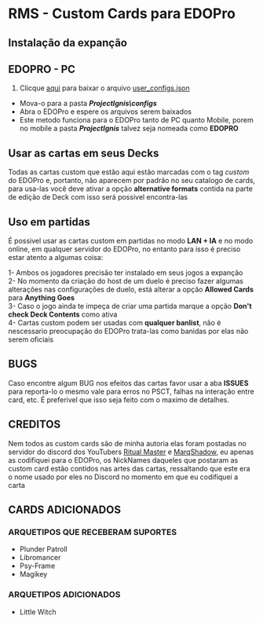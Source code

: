 # RMS - Custom Cards para EDOPro

## Instalação da expanção

## EDOPRO - PC
1. Clicque [aqui][df1] para baixar o arquivo [user_configs.json][df2]
![]()
- Mova-o para a pasta ***ProjectIgnis\configs***
- Abra o EDOPro e espere os arquivos serem baixados
- Este metodo funciona para o EDOPro tanto de PC quanto Mobile, porem no mobile a pasta ***ProjectIgnis*** talvez seja nomeada como **EDOPRO**

## Usar as cartas em seus Decks
Todas as cartas custom que estão aqui estão marcadas com o tag *custom* do EDOPro e, portanto, não aparecem por padrão no seu catalogo de cards, para usa-las você deve ativar a opção **alternative formats** contida na parte de edição de Deck com isso será possivel encontra-las

## Uso em partidas 
É possivel usar as cartas custom em partidas no modo **LAN + IA** e no modo online, em qualquer servidor do EDOPro, no entanto para isso é preciso estar atento a algumas coisa:

 1- Ambos os jogadores precisão ter instalado em seus jogos a expanção  
 2- No momento da criação do host de um duelo é preciso fazer algumas alterações nas configurações de duelo, está alterar a opção **Allowed Cards** para **Anything Goes**  
 3- Caso o jogo ainda te impeça de criar uma partida marque a opção **Don't check Deck Contents** como ativa  
 4- Cartas custom podem ser usadas com **qualquer banlist**, não é nescessario preocupação do EDOPro trata-las como banidas por elas não serem oficiais
 
## BUGS
Caso encontre algum BUG nos efeitos das cartas favor usar a aba **ISSUES** para reporta-lo o mesmo vale para erros no PSCT, falhas na interação entre card, etc. É preferivel que isso seja feito com o maximo de detalhes.

## CREDITOS
Nem todos as custom cards são de minha autoria elas foram postadas no servidor do discord dos YouTubers [Ritual Master][rm] e [MarqShadow][ms], eu apenas as codifiquei para o EDOPro, os NickNames daqueles que postaram as custom card estão contidos nas artes das cartas, ressaltando que este era o nome usado por eles no Discord no momento em que eu codifiquei a carta

## CARDS ADICIONADOS

### ARQUETIPOS QUE RECEBERAM SUPORTES
  - Plunder Patroll
  - Libromancer
  - Psy-Frame
  - Magikey
  
### ARQUETIPOS ADICIONADOS
 - Little Witch  
 
[df1]: <https://drive.google.com/file/d/1fxlMTVfdjtR6EZn51hECSwp4Vv_yIXQh/view?usp=sharing>
[df2]: <https://docs.google.com/uc?export=download&id=1fxlMTVfdjtR6EZn51hECSwp4Vv_yIXQh>
[rm]: <https://www.youtube.com/@RitualMaster>
[ms]: <https://www.youtube.com/@MarqShadowBR>
